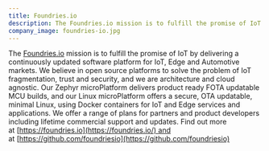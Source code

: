 ```yaml
---
title: Foundries.io
description: The Foundries.io mission is to fulfill the promise of IoT by delivering a continuously updated software platform for IoT, Edge and Automotive markets. We believe in open source platforms to solve the problem of IoT fragmentation, trust and security, and we are architecture and cloud agnostic.
company_image: foundries-io.jpg
---
```

The [Foundries.io](http://foundries.io/) mission is to fulfill the promise of IoT by delivering a continuously updated software platform for IoT, Edge and Automotive markets. We believe in open source platforms to solve the problem of IoT fragmentation, trust and security, and we are architecture and cloud agnostic. Our Zephyr microPlatform delivers product ready FOTA updatable MCU builds, and our Linux microPlatform offers a secure, OTA updatable, minimal Linux, using Docker containers for IoT and Edge services and applications. We offer a range of plans for partners and product developers including lifetime commercial support and updates. Find out more at [https://foundries.io](https://foundries.io/) and at [https://github.com/foundriesio](https://github.com/foundriesio)
